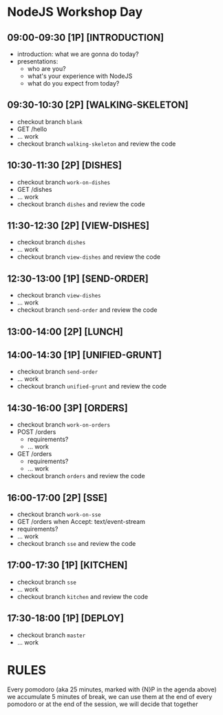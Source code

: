 # NodeJS Workshop Day

## 09:00-09:30 [1P] [INTRODUCTION]
* introduction: what we are gonna do today?
* presentations:
  * who are you?
  * what's your experience with NodeJS
  * what do you expect from today?

## 09:30-10:30 [2P] [WALKING-SKELETON]
* checkout branch `blank`
* GET /hello
* ... work
* checkout branch `walking-skeleton` and review the code

## 10:30-11:30 [2P] [DISHES]
* checkout branch `work-on-dishes`
* GET /dishes
* ... work
* checkout branch `dishes` and review the code

## 11:30-12:30 [2P] [VIEW-DISHES]
* checkout branch `dishes`
* ... work
* checkout branch `view-dishes` and review the code

## 12:30-13:00 [1P] [SEND-ORDER]
* checkout branch `view-dishes`
* ... work
* checkout branch `send-order` and review the code

## 13:00-14:00 [2P] [LUNCH]

## 14:00-14:30 [1P] [UNIFIED-GRUNT]
* checkout branch `send-order`
* ... work
* checkout branch `unified-grunt` and review the code

## 14:30-16:00 [3P] [ORDERS]
* checkout branch `work-on-orders`
* POST /orders
  * requirements?
  * ... work
* GET /orders
  * requirements?
  * ... work
* checkout branch `orders` and review the code

## 16:00-17:00 [2P] [SSE]
* checkout branch `work-on-sse`
* GET /orders when Accept: text/event-stream
* requirements?
* ... work
* checkout branch `sse` and review the code

## 17:00-17:30 [1P] [KITCHEN]
* checkout branch `sse`
* ... work
* checkout branch `kitchen` and review the code

## 17:30-18:00 [1P] [DEPLOY]
* checkout branch `master`
* ... work

# RULES
Every pomodoro (aka 25 minutes, marked with {N}P in the agenda above) we accumulate 5 minutes of break, we can use them at the end of every pomodoro or at the end of the session, we will decide that together
